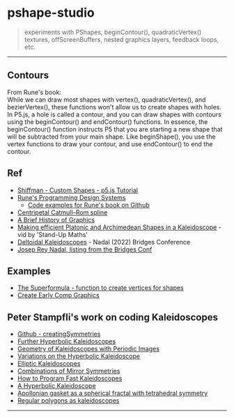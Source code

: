 # pshape-studio
> experiments with PShapes, beginContour(), quadraticVertex() textures, offScreenBuffers, nested graphics layers, feedback loops, etc.
____________

## Contours
From Rune's book:  
While we can draw most shapes with vertex(), quadraticVertex(), and bezierVertex(), these functions won't allow us to create shapes with holes. In P5.js, a hole is called a contour, and you can draw shapes with contours using the beginContour() and endContour() functions. In essence, the beginContour() function instructs P5 that you are starting a new shape that will be subtracted from your main shape. Like beginShape(), you use the vertex functions to draw your contour, and use endContour() to end the contour.


## Ref
* [Shiffman - Custom Shapes - p5.js Tutorial][1]
* [Rune's Programming Design Systems][2]
   * [Code examples for Rune's book on Github][5]
* [Centripetal Catmull–Rom spline][3]
* [A Brief History of Graphics][4]
* [Making efficient Platonic and Archimedean Shapes in a Kaleidoscope][18] - vid by 'Stand-Up Maths'
* [Deltoidal Kaleidoscopes][19] - Nadal (2022) Bridges Conference
* [Josep Rey Nadal, listing from the Bridges Conf][20]


## Examples
* [The Superformula - function to create vertices for shapes][6]
* [Create Early Comp Graphics][7]



## Peter Stampfli's work on coding Kaleidoscopes
* [Github - creatingSymmetries][17]
* [Further Hyperbolic Kaleidoscopes][8]
* [Geometry of Kaleidoscopes with Periodic Images][9]
* [Variations on the Hyperbolic Kaleidoscope][10]
* [Elliptic Kaleidoscopes][11]
* [Combinations of Mirror Symmetries][12]
* [How to Program Fast Kaleidoscopes][13]
* [A Hyperbolic Kaleidoscope][14]
* [Apollonian gasket as a spherical fractal with tetrahedral symmetry][15]
* [Regular polygons as kaleidoscopes][16]




---------
[1]:https://www.youtube.com/watch?v=76fiD5DvzeQ
[2]:https://programmingdesignsystems.com/shape/custom-shapes/index.html#custom-shapes-pANLh0l
[3]:https://en.wikipedia.org/wiki/Centripetal_Catmull%E2%80%93Rom_spline
[4]:https://www.youtube.com/watch?v=QyjyWUrHsFc
[5]:https://github.com/runemadsen/programmingdesignsystems.com
[6]:https://youtu.be/u6arTXBDYhQ?si=4LxAB5CaqAflKtPy
[7]:https://youtu.be/LaarVR1AOvs?si=xyamXVdk3_tlFvHH
[8]:https://geometricolor.wordpress.com/2017/11/22/further-hyperbolic-kaleidoscopes/
[9]:https://geometricolor.wordpress.com/2014/02/01/geometry-of-kaleidoscopes-with-periodic-images/
[10]:https://geometricolor.wordpress.com/2017/11/16/variations-on-the-hyperbolic-kaleidoscope/
[11]:https://geometricolor.wordpress.com/2017/12/05/elliptic-kaleidoscopes/
[12]:https://geometricolor.wordpress.com/2017/02/16/combinations-of-mirror-symmetries/
[13]:https://geometricolor.wordpress.com/2018/01/03/how-to-program-fast-kaleidoscopes/
[14]:https://geometricolor.wordpress.com/2017/11/15/a-hyperbolic-kaleidoscope/
[15]:https://geometricolor.wordpress.com/2019/07/10/apollonian-gasket-as-a-spherical-fractal-with-tetrahedral-symmetry/
[16]:https://geometricolor.wordpress.com/2019/09/28/regular-polygons-as-kaleidoscopes/
[17]:https://github.com/PeterStampfli/creatingSymmetries
[18]:https://www.youtube.com/watch?v=mUK-j5bKk0Q
[19]:https://archive.bridgesmathart.org/2022/bridges2022-351.pdf
[20]:https://gallery.bridgesmathart.org/exhibitions/2020-bridges-conference/josep-rey












